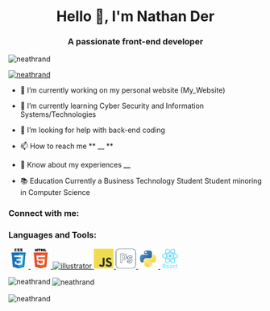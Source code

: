 <h1 align="center">Hello 👋, I'm Nathan Der</h1>
<h3 align="center">A passionate front-end developer</h3>

<p align="left"> <img src="https://komarev.com/ghpvc/?username=neathrand&label=Profile%20views&color=0e75b6&style=flat" alt="neathrand" /> </p>

<p align="left"> <a href="https://github.com/ryo-ma/github-profile-trophy"><img src="https://github-profile-trophy.vercel.app/?username=neathrand" alt="neathrand" /></a> </p>

- 🔭 I’m currently working on my personal website (My_Website)

- 🌱 I’m currently learning Cyber Security and Information Systems/Technologies

- 🤝 I’m looking for help with back-end coding

- 📫 How to reach me ** __ **

- 📄 Know about my experiences **__**

- 📚 Education Currently a Business Technology Student Student minoring in Computer Science

<h3 align="left">Connect with me:</h3>
<p align="left">
</p>

<h3 align="left">Languages and Tools:</h3>
<p align="left"> <a href="https://www.w3schools.com/css/" target="_blank" rel="noreferrer"> <img src="https://raw.githubusercontent.com/devicons/devicon/master/icons/css3/css3-original-wordmark.svg" alt="css3" width="40" height="40"/> </a> <a href="https://www.w3.org/html/" target="_blank" rel="noreferrer"> <img src="https://raw.githubusercontent.com/devicons/devicon/master/icons/html5/html5-original-wordmark.svg" alt="html5" width="40" height="40"/> </a> <a href="https://www.adobe.com/in/products/illustrator.html" target="_blank" rel="noreferrer"> <img src="https://www.vectorlogo.zone/logos/adobe_illustrator/adobe_illustrator-icon.svg" alt="illustrator" width="40" height="40"/> </a> <a href="https://developer.mozilla.org/en-US/docs/Web/JavaScript" target="_blank" rel="noreferrer"> <img src="https://raw.githubusercontent.com/devicons/devicon/master/icons/javascript/javascript-original.svg" alt="javascript" width="40" height="40"/> </a> <a href="https://www.photoshop.com/en" target="_blank" rel="noreferrer"> <img src="https://raw.githubusercontent.com/devicons/devicon/master/icons/photoshop/photoshop-line.svg" alt="photoshop" width="40" height="40"/> </a> <a href="https://www.python.org" target="_blank" rel="noreferrer"> <img src="https://raw.githubusercontent.com/devicons/devicon/master/icons/python/python-original.svg" alt="python" width="40" height="40"/> </a> <a href="https://reactjs.org/" target="_blank" rel="noreferrer"> <img src="https://raw.githubusercontent.com/devicons/devicon/master/icons/react/react-original-wordmark.svg" alt="react" width="40" height="40"/> </a> </p>

<p><img align="left" src="https://github-readme-stats.vercel.app/api/top-langs?username=neathrand&show_icons=true&locale=en&layout=compact" alt="neathrand" /></p>

<p>&nbsp;<img align="center" src="https://github-readme-stats.vercel.app/api?username=neathrand&show_icons=true&locale=en" alt="neathrand" /></p>

<p><img align="center" src="https://github-readme-streak-stats.herokuapp.com/?user=neathrand&" alt="neathrand" /></p>
